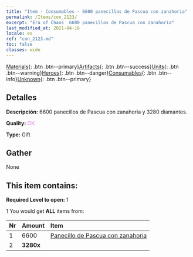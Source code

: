```yaml
---
title: "Item - Consumables - 6600 panecillos de Pascua con zanahoria"
permalink: /Items/con_2123/
excerpt: "Era of Chaos  6600 panecillos de Pascua con zanahoria"
last_modified_at: 2021-04-16
locale: es
ref: "con_2123.md"
toc: false
classes: wide
---
```

 [Materials](/es/Items/){: .btn .btn--primary}[Artifacts](/es/Items/Artifacts/){: .btn .btn--success}[Units](/es/Items/Units/){: .btn .btn--warning}[Heroes](/es/Items/Heroes/){: .btn .btn--danger}[Consumables](/es/Items/Consumables/){: .btn .btn--info}[Unknown](/es/Items/Unknown/){: .btn .btn--primary}

## Detalles
 **Descripción:** 6600 panecillos de Pascua con zanahoria y 3280 diamantes.

 **Quality:** <span style="color: #DA70D6">OK</span>

 **Type:** Gift

## Gather

  None

## This item contains:

 **Required Level to open:** 1

 1 You would get **ALL** items  from:

  | Nr | Amount |     Item    |
  |:---|:-------|:------------|
  | 1 | 6600 | [Panecillo de Pascua con zanahoria](/es/Items/con_2119/) |  | 
  | 2 |  **3280x** | <i class="fas fa-gem"/> |  | 
